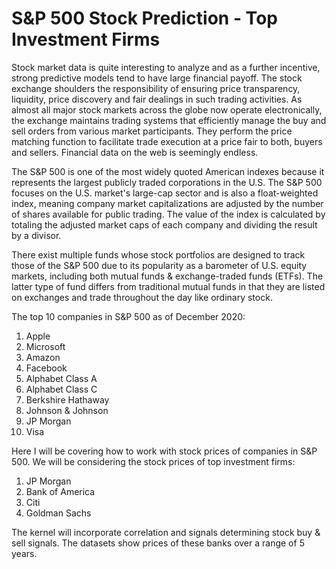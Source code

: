 # S&P 500 Stock Prediction - Top Investment Firms

Stock market data is quite interesting to analyze and as a further incentive, strong predictive models tend to have large financial payoff. The stock exchange shoulders the responsibility of ensuring price transparency, liquidity, price discovery and fair dealings in such trading activities. As almost all major stock markets across the globe now operate electronically, the exchange maintains trading systems that efficiently manage the buy and sell orders from various market participants. They perform the price matching function to facilitate trade execution at a price fair to both, buyers and sellers. Financial data on the web is seemingly endless. 

The S&P 500 is one of the most widely quoted American indexes because it represents the largest publicly traded corporations in the U.S. The S&P 500 focuses on the U.S. market's large-cap sector and is also a float-weighted index, meaning company market capitalizations are adjusted by the number of shares available for public trading. The value of the index is calculated by totaling the adjusted market caps of each company and dividing the result by a divisor. 

There exist multiple funds whose stock portfolios are designed to track those of the S&P 500 due to its popularity as a barometer of U.S. equity markets, including both mutual funds & exchange-traded funds (ETFs). The latter type of fund differs from traditional mutual funds in that they are listed on exchanges and trade throughout the day like ordinary stock.

The top 10 companies in S&P 500 as of December 2020:
1. Apple
2. Microsoft
3. Amazon
4. Facebook
5. Alphabet Class A
6. Alphabet Class C
7. Berkshire Hathaway
8. Johnson & Johnson
9. JP Morgan
10. Visa


Here I will be covering how to work with stock prices of companies in S&P 500. We will be considering the stock prices of top investment firms:
1. JP Morgan
2. Bank of America
3. Citi
4. Goldman Sachs


The kernel will incorporate correlation and signals determining stock buy & sell signals. The datasets show prices of these banks over a range of 5 years.
